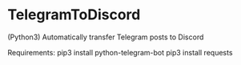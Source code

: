 # TelegramToDiscord
(Python3)
Automatically transfer Telegram posts to Discord

Requirements:
pip3 install python-telegram-bot
pip3 install requests
